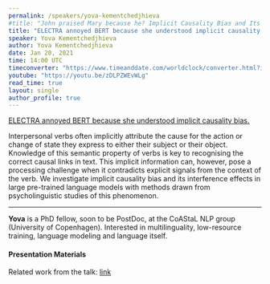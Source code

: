 ```yaml
---
permalink: /speakers/yova-kementchedjhieva
#title: "John praised Mary because he? Implicit Causality Bias and Its Interaction with Explicit Cues in LMs"
title: "ELECTRA annoyed BERT because she understood implicit causality bias"
speaker: Yova Kementchedjhieva
author: Yova Kementchedjhieva
date: Jan 20, 2021
time: 14:00 UTC
timeconverter: "https://www.timeanddate.com/worldclock/converter.html?iso=20210120T140000&p1=1440&p2=224&p3=179&p4=136&p5=676&p6=33&p7=152"
youtube: "https://youtu.be/zDLPZWEvWLg"
read_time: true
layout: single
author_profile: true
---
```


<a href="https://lolmythesis.com/" class="one-line">ELECTRA annoyed BERT because she understood implicit causality bias.</a>

Interpersonal verbs often implicitly attribute the cause for the action or change of state they express to either their subject or their object. Knowledge of this semantic property of verbs is key to recognising the correct causal links in text. This implicit information can, however, pose a processing challenge when it contradicts explicit signals from the context of the verb. We investigate implicit causality bias and its interference effects in large pre-trained language models with methods drawn from psycholinguistic studies of this phenomenon.

<hr>

**Yova** is a PhD fellow, soon to be PostDoc, at the CoAStaL NLP group (University of Copenhagen). Interested in multilinguality, low-resource training, language modeling and language itself. 

#### Presentation Materials
Related work from the talk: [link](/assets/txt/yova-related-work.txt)  
